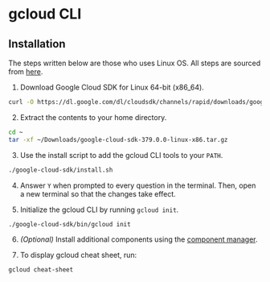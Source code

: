 # gcloud CLI

## Installation
The steps written below are those who uses Linux OS. All steps are sourced from [here](https://cloud.google.com/sdk/docs/install).

1. Download Google Cloud SDK for Linux 64-bit (x86_64).

```bash
curl -O https://dl.google.com/dl/cloudsdk/channels/rapid/downloads/google-cloud-sdk-379.0.0-linux-x86_64.tar.gz
```


2. Extract the contents to your home directory.
```bash
cd ~
tar -xf ~/Downloads/google-cloud-sdk-379.0.0-linux-x86.tar.gz
```

3. Use the install script to add the gcloud CLI tools to your `PATH`.

```bash
./google-cloud-sdk/install.sh
```
4. Answer `Y` when prompted to every question in the terminal. Then, open a new terminal so that the changes take effect.

5. Initialize the gcloud CLI by running `gcloud init`.

```bash
./google-cloud-sdk/bin/gcloud init
```

6. *(Optional)* Install additional components using the [component manager](https://cloud.google.com/sdk/docs/managing-components).

7. To display gcloud cheat sheet, run:

```bash
gcloud cheat-sheet
```
